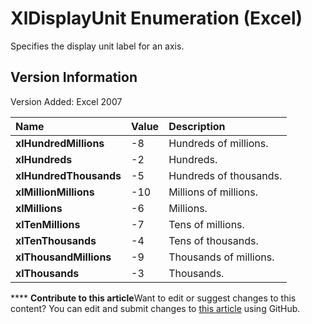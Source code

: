 
# XlDisplayUnit Enumeration (Excel)

Specifies the display unit label for an axis.


## Version Information

Version Added: Excel 2007 



|**Name**|**Value**|**Description**|
|:-----|:-----|:-----|
| **xlHundredMillions**|-8|Hundreds of millions.|
| **xlHundreds**|-2|Hundreds.|
| **xlHundredThousands**|-5|Hundreds of thousands.|
| **xlMillionMillions**|-10|Millions of millions.|
| **xlMillions**|-6|Millions.|
| **xlTenMillions**|-7|Tens of millions.|
| **xlTenThousands**|-4|Tens of thousands.|
| **xlThousandMillions**|-9|Thousands of millions.|
| **xlThousands**|-3|Thousands.|

****   **Contribute to this article**Want to edit or suggest changes to this content? You can edit and submit changes to  [this article](https://github.com/jhershey00/VBA_Excel_Test/OpenXMLCon/articles/2ea7da77-2577-52aa-58fc-9b5da0898b25.md) using GitHub.

